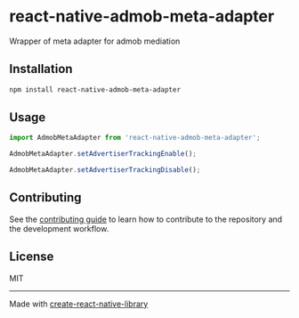 # react-native-admob-meta-adapter

Wrapper of meta adapter for admob mediation

## Installation

```sh
npm install react-native-admob-meta-adapter
```

## Usage


```js
import AdmobMetaAdapter from 'react-native-admob-meta-adapter';

AdmobMetaAdapter.setAdvertiserTrackingEnable();

AdmobMetaAdapter.setAdvertiserTrackingDisable();

```


## Contributing

See the [contributing guide](CONTRIBUTING.md) to learn how to contribute to the repository and the development workflow.

## License

MIT

---

Made with [create-react-native-library](https://github.com/callstack/react-native-builder-bob)
